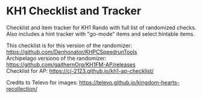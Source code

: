 # KH1 Checklist and Tracker

Checklist and item tracker for KH1 Rando with full list of randomized checks.
Also includes a hint tracker with "go-mode" items and select hintable items.

This checklist is for this version of the randomizer: https://github.com/Denhonator/KHPCSpeedrunTools  
Archipelago versiono of the randomizer: https://github.com/gaithernOrg/KH1FM-AP/releases  
Checklist for AP: https://cj-2123.github.io/kh1-ap-checklist/

Credits to Televo for images: https://televo.github.io/kingdom-hearts-recollection/

